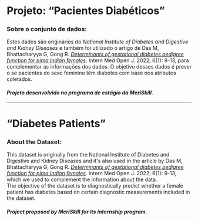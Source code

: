 # Projeto: “Pacientes Diabéticos”  

### Sobre o conjunto de dados:  

Estes dados são originários do *National Institute of Diabetes and Digestive and Kidney Diseases* e também foi utilizado o artigo de Das M, Bhattacharyya G, Gong R. [*Determinants of gestational diabetes pedigree function for pima Indian females*](https://openventio.org/wp-content/uploads/Determinants-of-Gestational-Diabetes-Pedigree-Function-for-Pima-Indian-Females-IMOJ-6-121.pdf). Intern Med Open J. 2022; 6(1): 9-13, para complementar as informações dos dados. O objetivo desses dados é prever o se pacientes do sexo feminino têm diabetes com base nos atributos coletados.  

#### *Projeto desenvolvido no programa de estágio da MeriSkill.*

************************************************

# “Diabetes Patients”  

### About the Dataset:  

This dataset is originally from the National Institute of Diabetes and Digestive and Kidney Diseases and it's also used in the article by Das M, Bhattacharyya G, Gong R. [*Determinants of gestational diabetes pedigree function for pima Indian females*](https://openventio.org/wp-content/uploads/Determinants-of-Gestational-Diabetes-Pedigree-Function-for-Pima-Indian-Females-IMOJ-6-121.pdf). Intern Med Open J. 2022; 6(1): 9-13, which we used to complement the information about the data.    
The objective of the dataset is to diagnostically predict whether a female patient has diabetes based on certain diagnostic measurements included in the dataset.  

#### *Project proposed by MeriSkill for its internship program.*
